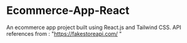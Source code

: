 # Ecommerce-App-React
An ecommerce app project built using React.js and Tailwind CSS. API references from : "https://fakestoreapi.com/ "
